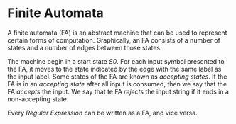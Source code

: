 # Finite Automata

A finite automata (FA) is an abstract machine that can be used to represent certain forms of computation. Graphically, an FA consists of a number of states and a number of edges between those states.

The machine begin in a start state _S0_. For each input symbol presented to the FA, it moves to the state indicated by the edge with the same label as the input label. Some states of the FA are known as _accepting states_. If the FA is in an _accepting state_ after all input is consumed, then we say that the FA _accepts_ the input. We say that te FA _rejects_ the input string if it ends in a non-accepting state.

Every _Regular Expression_ can be written as a FA, and vice versa.